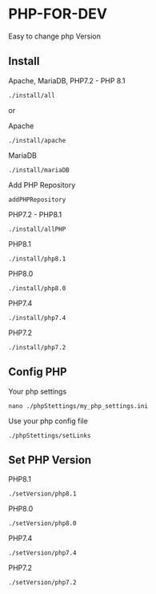 # PHP-FOR-DEV

Easy to change php Version

## Install
Apache, MariaDB, PHP7.2 - PHP 8.1

````
./install/all
````
or 

Apache
````
./install/apache
````
MariaDB
````
./install/mariaDB
````
Add PHP Repository
````
addPHPRepository
````

PHP7.2 - PHP8.1
````
./install/allPHP
````
PHP8.1
````
./install/php8.1
````
PHP8.0
````
./install/php8.0
````
PHP7.4
````
./install/php7.4
````
PHP7.2
````
./install/php7.2
````
## Config PHP
Your php settings
````
nano ./phpStettings/my_php_settings.ini
````
Use your php config file
````
./phpStettings/setLinks
````

## Set PHP Version
PHP8.1
````
./setVersion/php8.1
````

PHP8.0
````
./setVersion/php8.0
````
PHP7.4
````
./setVersion/php7.4
````
PHP7.2
````
./setVersion/php7.2
````
